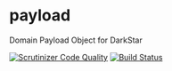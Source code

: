 # payload
Domain Payload Object for DarkStar

[![Scrutinizer Code Quality](https://scrutinizer-ci.com/g/elevenone/payload/badges/quality-score.png?b=main)](https://scrutinizer-ci.com/g/elevenone/payload/?branch=main)
[![Build Status](https://scrutinizer-ci.com/g/elevenone/payload/badges/build.png?b=main)](https://scrutinizer-ci.com/g/elevenone/payload/build-status/main)
